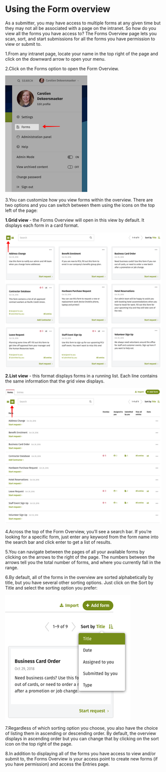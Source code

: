 # Using the Form overview



As a submitter, you may have access to multiple forms at any given time but they may not all be associated with a page on the intranet. So how do you view all the forms you have access to? The Forms Overview page lets you scan, sort, and start submissions for all the forms you have permission to view or submit to.

1.From any intranet page, locate your name in the top right of the page and click on the downward arrow to open your menu. 

2.Click on the Forms option to open the Form Overview.

![](../../../.gitbook/assets/1%20%285%29.png)



3.You can customize how you view forms within the overview. There are two options and you can switch between them using the icons on the top left of the page:

**1.Grid view** - the Forms Overview will open in this view by default. It displays each form in a card format.

![](../../../.gitbook/assets/2%20%2824%29.png)

**2.List view** - this format displays forms in a running list. Each line contains the same information that the grid view displays.

![](../../../.gitbook/assets/3%20%289%29.png)



4.Across the top of the Form Overview, you’ll see a search bar. If you’re looking for a specific form, just enter any keyword from the form name into the search bar and click enter to get a list of results.

5.You can navigate between the pages of all your available forms by clicking on the arrows to the right of the page. The numbers between the arrows tell you the total number of forms, and where you currently fall in the range. 

6.By default, all of the forms in the overview are sorted alphabetically by title, but you have several other sorting options. Just click on the Sort by Title and select the sorting option you prefer:

![](../../../.gitbook/assets/4%20%281%29.png)



7.Regardless of which sorting option you choose, you also have the choice of listing them in ascending or descending order. By default, the overview displays in ascending order but you can change that by clicking on the sort icon on the top right of the page.

8.In addition to displaying all of the forms you have access to view and/or submit to, the Forms Overview is your access point to create new forms \(if you have permission\) and access the Entries page.


